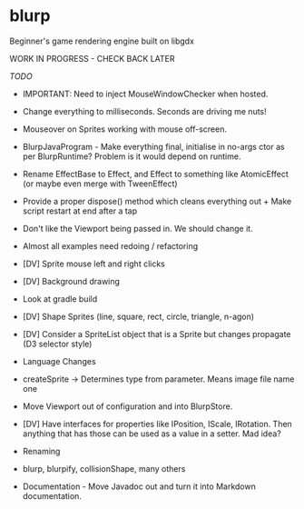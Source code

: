# blurp
Beginner's game rendering engine built on libgdx

WORK IN PROGRESS - CHECK BACK LATER

*TODO*
* IMPORTANT: Need to inject MouseWindowChecker when hosted.
* Change everything to milliseconds. Seconds are driving me nuts!
* Mouseover on Sprites working with mouse off-screen.
* BlurpJavaProgram - Make everything final, initialise in no-args ctor as per BlurpRuntime? Problem is it would depend on runtime.
* Rename EffectBase to Effect, and Effect to something like AtomicEffect (or maybe even merge with TweenEffect)
* Provide a proper dispose() method which cleans everything out + Make script restart at end after a tap

* Don't like the Viewport being passed in. We should change it.
* Almost all examples need redoing / refactoring
* [DV] Sprite mouse left and right clicks
* [DV] Background drawing

* Look at gradle build

* [DV] Shape Sprites (line, square, rect, circle, triangle, n-agon)

* [DV] Consider a SpriteList object that is a Sprite but changes propagate (D3 selector style)
* Language Changes
*   createSprite -> Determines type from parameter. Means image file name one
* Move Viewport out of configuration and into BlurpStore.
* [DV] Have interfaces for properties like IPosition, IScale, IRotation. Then anything that has those can be used as a value in a setter. Mad idea?
* Renaming
*   blurp, blurpify, collisionShape, many others
*   Documentation - Move Javadoc out and turn it into Markdown documentation.


